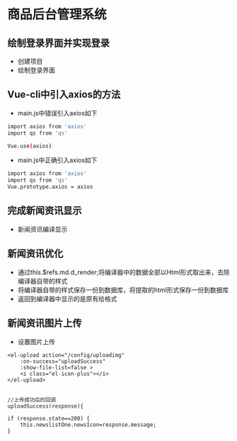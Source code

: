 # 商品后台管理系统

## 绘制登录界面并实现登录
+ 创建项目
+ 绘制登录界面

## Vue-cli中引入axios的方法

+ main.js中错误引入axios如下
``` bash
import axios from 'axios'
import qs from 'qs'

Vue.use(axios)

```
+ main.js中正确引入axios如下

``` bash
import axios from 'axios'
import qs from 'qs'
Vue.prototype.axios = axios
```

## 完成新闻资讯显示
+ 新闻资讯编译显示


## 新闻资讯优化
+ 通过this.$refs.md.d_render;将编译器中的数据全部以Html形式取出来，去除编译器自带的样式
+ 将编译器自带的样式保存一份到数据库，将提取的html形式保存一份到数据库
+ 返回到编译器中显示的是原有给格式

## 新闻资讯图片上传
+ 设置图片上传
```
<el-upload action="/config/uploadimg"
    :on-success="uploadSuccess"
    :show-file-list=false >
    <i class="el-icon-plus"></i>
</el-upload>


//上传成功后的回调
uploadSuccess(response){

if (response.state==200) {
    this.newslistOne.newsIcon=response.message;
}
```






